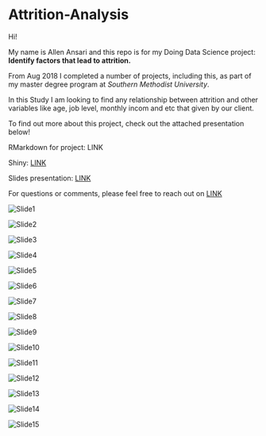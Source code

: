 # Attrition-Analysis

Hi!

My name is Allen Ansari and this repo is for my Doing Data Science project: **Identify factors that lead to attrition.**

From Aug 2018  I completed a number of projects, including this, as part of my master degree program at *Southern Methodist University*.

In this Study I am looking to find any relationship between attrition and other variables like age, job level, monthly incom and etc that given by our client.

To find out more about this project, check out the attached presentation below!

RMarkdown for project: LINK

Shiny: [LINK](https://allenansari.shinyapps.io/Logistic/)

Slides presentation: [LINK](https://github.com/AllenAnsari/Attrition-Analysis/tree/master/Slide)

For questions or comments, please feel free to reach out on [LINK](https://www.linkedin.com/in/allen-ansari/)


![Slide1](https://github.com/AllenAnsari/Attrition-Analysis/blob/master/Slide/Slide1.JPG)

![Slide2](https://github.com/AllenAnsari/Attrition-Analysis/blob/master/Slide/Slide2.JPG)

![Slide3](https://github.com/AllenAnsari/Attrition-Analysis/blob/master/Slide/Slide3.JPG)

![Slide4](https://github.com/AllenAnsari/Attrition-Analysis/blob/master/Slide/Slide4.JPG)

![Slide5](https://github.com/AllenAnsari/Attrition-Analysis/blob/master/Slide/Slide5.JPG)

![Slide6](https://github.com/AllenAnsari/Attrition-Analysis/blob/master/Slide/Slide6.JPG)

![Slide7](https://github.com/AllenAnsari/Attrition-Analysis/blob/master/Slide/Slide7.JPG)

![Slide8](https://github.com/AllenAnsari/Attrition-Analysis/blob/master/Slide/Slide8.JPG)

![Slide9](https://github.com/AllenAnsari/Attrition-Analysis/blob/master/Slide/Slide9.JPG)

![Slide10](https://github.com/AllenAnsari/Attrition-Analysis/blob/master/Slide/Slide10.JPG)

![Slide11](https://github.com/AllenAnsari/Attrition-Analysis/blob/master/Slide/Slide11.JPG)

![Slide12](https://github.com/AllenAnsari/Attrition-Analysis/blob/master/Slide/Slide12.JPG)

![Slide13](https://github.com/AllenAnsari/Attrition-Analysis/blob/master/Slide/Slide13.JPG)

![Slide14](https://github.com/AllenAnsari/Attrition-Analysis/blob/master/Slide/Slide14.JPG)

![Slide15](https://github.com/AllenAnsari/Attrition-Analysis/blob/master/Slide/Slide15.JPG)

